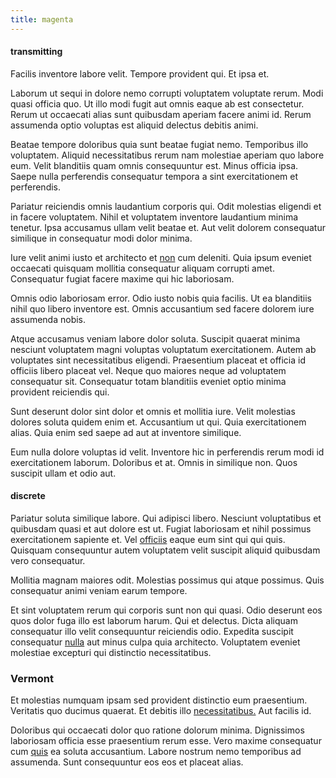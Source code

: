 ```yaml
---
title: magenta
---
```


#### transmitting

Facilis inventore labore velit. Tempore provident qui. Et ipsa et.

Laborum ut sequi in dolore nemo corrupti voluptatem voluptate rerum. Modi quasi officia quo. Ut illo modi fugit aut omnis eaque ab est consectetur. Rerum ut occaecati alias sunt quibusdam aperiam facere animi id. Rerum assumenda optio voluptas est aliquid delectus debitis animi.

Beatae tempore doloribus quia sunt beatae fugiat nemo. Temporibus illo voluptatem. Aliquid necessitatibus rerum nam molestiae aperiam quo labore eum. Velit blanditiis quam omnis consequuntur est. Minus officia ipsa. Saepe nulla perferendis consequatur tempora a sint exercitationem et perferendis.

Pariatur reiciendis omnis laudantium corporis qui. Odit molestias eligendi et in facere voluptatem. Nihil et voluptatem inventore laudantium minima tenetur. Ipsa accusamus ullam velit beatae et. Aut velit dolorem consequatur similique in consequatur modi dolor minima.

Iure velit animi iusto et architecto et [non](/facere/temporibus/adipisci/molestias/ftp.md) cum deleniti. Quia ipsum eveniet occaecati quisquam mollitia consequatur aliquam corrupti amet. Consequatur fugiat facere maxime qui hic laboriosam.

Omnis odio laboriosam error. Odio iusto nobis quia facilis. Ut ea blanditiis nihil quo libero inventore est. Omnis accusantium sed facere dolorem iure assumenda nobis.

Atque accusamus veniam labore dolor soluta. Suscipit quaerat minima nesciunt voluptatem magni voluptas voluptatum exercitationem. Autem ab voluptates sint necessitatibus eligendi. Praesentium placeat et officia id officiis libero placeat vel. Neque quo maiores neque ad voluptatem consequatur sit. Consequatur totam blanditiis eveniet optio minima provident reiciendis qui.

Sunt deserunt dolor sint dolor et omnis et mollitia iure. Velit molestias dolores soluta quidem enim et. Accusantium ut qui. Quia exercitationem alias. Quia enim sed saepe ad aut at inventore similique.

Eum nulla dolore voluptas id velit. Inventore hic in perferendis rerum modi id exercitationem laborum. Doloribus et at. Omnis in similique non. Quos suscipit ullam et odio aut.

#### discrete

Pariatur soluta similique labore. Qui adipisci libero. Nesciunt voluptatibus et quibusdam quasi et aut dolore est ut. Fugiat laboriosam et nihil possimus exercitationem sapiente et. Vel [officiis](/facere/temporibus/adipisci/praesentium/hacking_generating.md) eaque eum sint qui qui quis. Quisquam consequuntur autem voluptatem velit suscipit aliquid quibusdam vero consequatur.

Mollitia magnam maiores odit. Molestias possimus qui atque possimus. Quis consequatur animi veniam earum tempore.

Et sint voluptatem rerum qui corporis sunt non qui quasi. Odio deserunt eos quos dolor fuga illo est laborum harum. Qui et delectus. Dicta aliquam consequatur illo velit consequuntur reiciendis odio. Expedita suscipit consequatur [nulla](/facere/temporibus/consequatur/qui/multi_byte_cross_platform_green.md) aut minus culpa quia architecto. Voluptatem eveniet molestiae excepturi qui distinctio necessitatibus.

### Vermont

Et molestias numquam ipsam sed provident distinctio eum praesentium. Veritatis quo ducimus quaerat. Et debitis illo [necessitatibus.](/facere/temporibus/consequatur/tan_handmade_ram.md) Aut facilis id.

Doloribus qui occaecati dolor quo ratione dolorum minima. Dignissimos laboriosam officia esse praesentium rerum esse. Vero maxime consequatur cum [quis](/earum/quo/dolorem/electronics_&_sports_program.md) ea soluta accusantium. Labore nostrum nemo temporibus ad assumenda. Sunt consequuntur eos eos et placeat alias.

